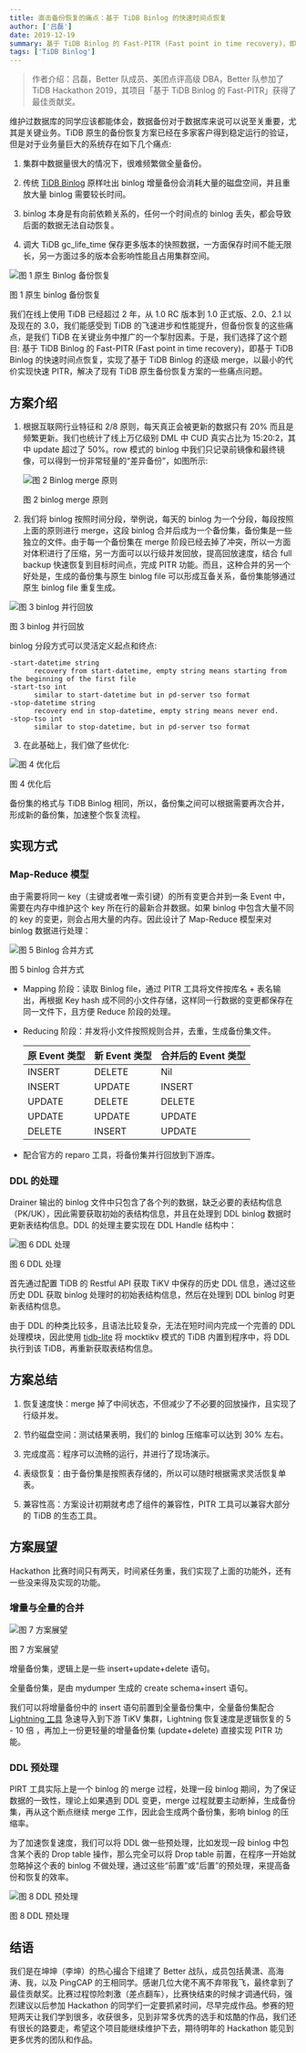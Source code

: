 ```yaml
---
title: 直击备份恢复的痛点：基于 TiDB Binlog 的快速时间点恢复
author: ['吕磊']
date: 2019-12-19
summary: 基于 TiDB Binlog 的 Fast-PITR (Fast point in time recovery)，即基于 TiDB Binlog 的快速时间点恢复，实现了基于 TiDB Binlog 的逐级 merge，以最小的代价实现快速 PITR，解决了现有 TiDB 原生备份恢复方案的一些痛点问题。
tags: ['TiDB Binlog']
---
```


>作者介绍：吕磊，Better 队成员、美团点评高级 DBA，Better 队参加了  TiDB Hackathon 2019，其项目「基于 TiDB Binlog 的 Fast-PITR」获得了最佳贡献奖。

维护过数据库的同学应该都能体会，数据备份对于数据库来说可以说至关重要，尤其是关键业务。TiDB 原生的备份恢复方案已经在多家客户得到稳定运行的验证，但是对于业务量巨大的系统存在如下几个痛点:

1. 集群中数据量很大的情况下，很难频繁做全量备份。

2. 传统 [TiDB Binlog](https://pingcap.com/docs-cn/stable/reference/tidb-binlog/overview/) 原样吐出 binlog 增量备份会消耗大量的磁盘空间，并且重放大量 binlog 需要较长时间。

3. binlog 本身是有向前依赖关系的，任何一个时间点的 binlog 丢失，都会导致后面的数据无法自动恢复。

4. 调大 TiDB gc_life_time 保存更多版本的快照数据，一方面保存时间不能无限长，另一方面过多的版本会影响性能且占用集群空间。 

  ![图 1 原生 Binlog 备份恢复](media/fast-pitr-based-on-binlog/1.png)
  <div class="caption-center">图 1 原生 binlog 备份恢复</div>
  
我们在线上使用 TiDB 已经超过 2 年，从 1.0 RC 版本到 1.0 正式版、2.0、2.1 以及现在的 3.0，我们能感受到 TiDB 的飞速进步和性能提升，但备份恢复的这些痛点，是我们 TiDB 在关键业务中推广的一个掣肘因素。于是，我们选择了这个题目:  基于 TiDB Binlog 的 Fast-PITR (Fast point in time recovery)，即基于 TiDB Binlog 的快速时间点恢复，实现了基于 TiDB Binlog 的逐级 merge，以最小的代价实现快速 PITR，解决了现有 TiDB 原生备份恢复方案的一些痛点问题。 

## 方案介绍

1. 根据互联网行业特征和 2/8 原则，每天真正会被更新的数据只有 20% 而且是频繁更新。我们也统计了线上万亿级别 DML 中 CUD 真实占比为 15:20:2，其中 update 超过了 50%。row 模式的 binlog 中我们只记录前镜像和最终镜像，可以得到一份非常轻量的“差异备份”，如图所示:    

   ![图 2 Binlog merge 原则](media/fast-pitr-based-on-binlog/2.png)
   <div class="caption-center">图 2 binlog merge 原则</div>
  
2. 我们将 binlog 按照时间分段，举例说，每天的 binlog 为一个分段，每段按照上面的原则进行 merge，这段 binlog 合并后成为一个备份集，备份集是一些独立的文件。由于每一个备份集在 merge 阶段已经去掉了冲突，所以一方面对体积进行了压缩，另一方面可以以行级并发回放，提高回放速度，结合 full backup 快速恢复到目标时间点，完成 PITR 功能。而且，这种合并的另一个好处是，生成的备份集与原生 binlog file 可以形成互备关系，备份集能够通过原生 binlog file 重复生成。

  ![图 3 binlog 并行回放](media/fast-pitr-based-on-binlog/3.png)
  <div class="caption-center">图 3 binlog 并行回放</div>
    
  binlog 分段方式可以灵活定义起点和终点:  
  
  ```
  -start-datetime string
        recovery from start-datetime, empty string means starting from the beginning of the first file
  -start-tso int
        similar to start-datetime but in pd-server tso format
  -stop-datetime string
        recovery end in stop-datetime, empty string means never end.
  -stop-tso int
        similar to stop-datetime, but in pd-server tso format
  ```
  
3. 在此基础上，我们做了些优化:    

  ![图 4 优化后](media/fast-pitr-based-on-binlog/4.png)
  <div class="caption-center">图 4 优化后</div>
  
  备份集的格式与 TiDB Binlog 相同，所以，备份集之间可以根据需要再次合并，形成新的备份集，加速整个恢复流程。  
  
## 实现方式

### Map-Reduce 模型

由于需要将同一 key（主键或者唯一索引键）的所有变更合并到一条 Event 中，需要在内存中维护这个 key 所在行的最新合并数据。如果 binlog 中包含大量不同的 key 的变更，则会占用大量的内存。因此设计了 Map-Reduce 模型来对 binlog 数据进行处理：

![图 5 Binlog 合并方式](media/fast-pitr-based-on-binlog/5.png)
<div class="caption-center">图 5 binlog 合并方式</div>
 
 * Mapping 阶段：读取 Binlog file，通过 PITR 工具将文件按库名 + 表名输出，再根据 Key hash 成不同的小文件存储，这样同一行数据的变更都保存在同一文件下，且方便 Reduce 阶段的处理。

* Reducing 阶段：并发将小文件按照规则合并，去重，生成备份集文件。  

  |  原 Event 类型  | 新 Event 类型  | 合并后的 Event 类型  |
  |  ----  | ----  |----  |
  | INSERT  | DELETE | Nil |
  | INSERT  | UPDATE |INSERT |
  | UPDATE  | DELETE | DELETE |
  | UPDATE  | UPDATE | UPDATE |
  | DELETE  | INSERT | UPDATE |
  
* 配合官方的 reparo 工具，将备份集并行回放到下游库。

### DDL 的处理

Drainer 输出的 binlog 文件中只包含了各个列的数据，缺乏必要的表结构信息（PK/UK），因此需要获取初始的表结构信息，并且在处理到 DDL binlog 数据时更新表结构信息。DDL 的处理主要实现在 DDL Handle 结构中：

![图 6 DDL 处理](media/fast-pitr-based-on-binlog/6.png)
<div class="caption-center">图 6 DDL 处理</div>

首先通过配置 TiDB 的 Restful API 获取 TiKV 中保存的历史 DDL 信息，通过这些历史 DDL 获取 binlog 处理时的初始表结构信息，然后在处理到 DDL binlog 时更新表结构信息。

由于 DDL 的种类比较多，且语法比较复杂，无法在短时间内完成一个完善的 DDL 处理模块，因此使用 [tidb-lite](https://links.jianshu.com/go?to=https%3A%2F%2Fgithub.com%2FWangXiangUSTC%2Ftidb-lite) 将 mocktikv 模式的 TiDB 内置到程序中，将 DDL 执行到该 TiDB，再重新获取表结构信息。

## 方案总结

1. 恢复速度快：merge 掉了中间状态，不但减少了不必要的回放操作，且实现了行级并发。

2. 节约磁盘空间：测试结果表明，我们的 binlog 压缩率可以达到 30% 左右。

3. 完成度高：程序可以流畅的运行，并进行了现场演示。

4. 表级恢复：由于备份集是按照表存储的，所以可以随时根据需求灵活恢复单表。

5. 兼容性高：方案设计初期就考虑了组件的兼容性，PITR 工具可以兼容大部分的 TiDB 的生态工具。

## 方案展望

Hackathon 比赛时间只有两天，时间紧任务重，我们实现了上面的功能外，还有一些没来得及实现的功能。

### 增量与全量的合并

![图 7 方案展望](media/fast-pitr-based-on-binlog/7.png)
<div class="caption-center">图 7 方案展望</div>

增量备份集，逻辑上是一些 insert+update+delete 语句。

全量备份集，是由 mydumper 生成的 create schema+insert 语句。

我们可以将增量备份中的 insert 语句前置到全量备份集中，全量备份集配合 [Lightning 工具](https://pingcap.com/docs-cn/stable/reference/tools/tidb-lightning/overview/) 急速导入到下游 TiKV 集群，Lightning 恢复速度是逻辑恢复的 5 - 10 倍 ，再加上一份更轻量的增量备份集 (update+delete) 直接实现 PITR 功能。 

### DDL 预处理

PIRT 工具实际上是一个 binlog 的 merge 过程，处理一段 binlog 期间，为了保证数据的一致性，理论上如果遇到 DDL 变更，merge 过程就要主动断掉，生成备份集，再从这个断点继续 merge 工作，因此会生成两个备份集，影响 binlog 的压缩率。

为了加速恢复速度，我们可以将 DDL 做一些预处理，比如发现一段 binlog 中包含某个表的 Drop table 操作，那么完全可以将 Drop table 前置，在程序一开始就忽略掉这个表的 binlog 不做处理，通过这些“前置”或“后置”的预处理，来提高备份和恢复的效率。

![图 8  DDL 预处理](media/fast-pitr-based-on-binlog/8.png)
<div class="caption-center">图 8  DDL 预处理</div>

## 结语

我们是在坤坤（李坤）的热心撮合下组建了 Better 战队，成员包括黄潇、高海涛、我，以及 PingCAP 的王相同学。感谢几位大佬不离不弃带我飞，最终拿到了最佳贡献奖。比赛过程惊险刺激（差点翻车），比赛快结束的时候才调通代码，强烈建议以后参加 Hackathon 的同学们一定要抓紧时间，尽早完成作品。参赛的短短两天让我们学到很多，收获很多，见到非常多优秀的选手和炫酷的作品，我们还有很长的路要走，希望这个项目能继续维护下去，期待明年的 Hackathon 能见到更多优秀的团队和作品。
